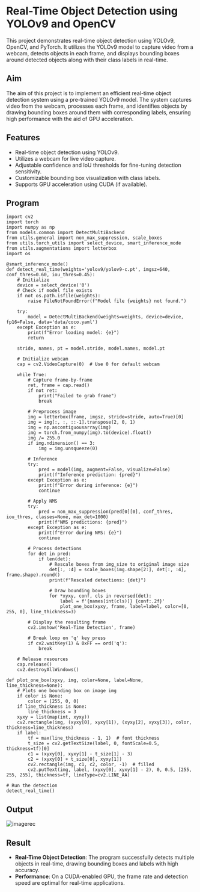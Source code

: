 # Real-Time Object Detection using YOLOv9 and OpenCV

This project demonstrates real-time object detection using YOLOv9, OpenCV, and PyTorch. It utilizes the YOLOv9 model to capture video from a webcam, detects objects in each frame, and displays bounding boxes around detected objects along with their class labels in real-time.

## Aim

The aim of this project is to implement an efficient real-time object detection system using a pre-trained YOLOv9 model. The system captures video from the webcam, processes each frame, and identifies objects by drawing bounding boxes around them with corresponding labels, ensuring high performance with the aid of GPU acceleration.

## Features

- Real-time object detection using YOLOv9.
- Utilizes a webcam for live video capture.
- Adjustable confidence and IoU thresholds for fine-tuning detection sensitivity.
- Customizable bounding box visualization with class labels.
- Supports GPU acceleration using CUDA (if available).
## Program
```
import cv2
import torch
import numpy as np
from models.common import DetectMultiBackend
from utils.general import non_max_suppression, scale_boxes
from utils.torch_utils import select_device, smart_inference_mode
from utils.augmentations import letterbox
import os

@smart_inference_mode()
def detect_real_time(weights='yolov9/yolov9-c.pt', imgsz=640, conf_thres=0.60, iou_thres=0.45):
    # Initialize
    device = select_device('0')
    # Check if model file exists
    if not os.path.isfile(weights):
        raise FileNotFoundError(f"Model file {weights} not found.")
    
    try:
        model = DetectMultiBackend(weights=weights, device=device, fp16=False, data='data/coco.yaml')
    except Exception as e:
        print(f"Error loading model: {e}")
        return

    stride, names, pt = model.stride, model.names, model.pt

    # Initialize webcam
    cap = cv2.VideoCapture(0)  # Use 0 for default webcam

    while True:
        # Capture frame-by-frame
        ret, frame = cap.read()
        if not ret:
            print("Failed to grab frame")
            break

        # Preprocess image
        img = letterbox(frame, imgsz, stride=stride, auto=True)[0]
        img = img[:, :, ::-1].transpose(2, 0, 1)
        img = np.ascontiguousarray(img)
        img = torch.from_numpy(img).to(device).float()
        img /= 255.0
        if img.ndimension() == 3:
            img = img.unsqueeze(0)

        # Inference
        try:
            pred = model(img, augment=False, visualize=False)
            print(f"Inference prediction: {pred}")
        except Exception as e:
            print(f"Error during inference: {e}")
            continue

        # Apply NMS
        try:
            pred = non_max_suppression(pred[0][0], conf_thres, iou_thres, classes=None, max_det=1000)
            print(f"NMS predictions: {pred}")
        except Exception as e:
            print(f"Error during NMS: {e}")
            continue

        # Process detections
        for det in pred:
            if len(det):
                # Rescale boxes from img_size to original image size
                det[:, :4] = scale_boxes(img.shape[2:], det[:, :4], frame.shape).round()
                print(f"Rescaled detections: {det}")

                # Draw bounding boxes
                for *xyxy, conf, cls in reversed(det):
                    label = f'{names[int(cls)]} {conf:.2f}'
                    plot_one_box(xyxy, frame, label=label, color=[0, 255, 0], line_thickness=3)

        # Display the resulting frame
        cv2.imshow('Real-Time Detection', frame)

        # Break loop on 'q' key press
        if cv2.waitKey(1) & 0xFF == ord('q'):
            break

    # Release resources
    cap.release()
    cv2.destroyAllWindows()

def plot_one_box(xyxy, img, color=None, label=None, line_thickness=None):
    # Plots one bounding box on image img
    if color is None:
        color = [255, 0, 0]
    if line_thickness is None:
        line_thickness = 3
    xyxy = list(map(int, xyxy))
    cv2.rectangle(img, (xyxy[0], xyxy[1]), (xyxy[2], xyxy[3]), color, thickness=line_thickness)
    if label:
        tf = max(line_thickness - 1, 1)  # font thickness
        t_size = cv2.getTextSize(label, 0, fontScale=0.5, thickness=tf)[0]
        c1 = (xyxy[0], xyxy[1] - t_size[1] - 3)
        c2 = (xyxy[0] + t_size[0], xyxy[1])
        cv2.rectangle(img, c1, c2, color, -1)  # filled
        cv2.putText(img, label, (xyxy[0], xyxy[1] - 2), 0, 0.5, [255, 255, 255], thickness=tf, lineType=cv2.LINE_AA)

# Run the detection
detect_real_time()
```
## Output
![imagerec](https://github.com/user-attachments/assets/db2bcd69-1cfc-4fdd-afdb-ed357e966457)

## Result

- **Real-Time Object Detection**: The program successfully detects multiple objects in real-time, drawing bounding boxes and labels with high accuracy.
- **Performance**: On a CUDA-enabled GPU, the frame rate and detection speed are optimal for real-time applications.
